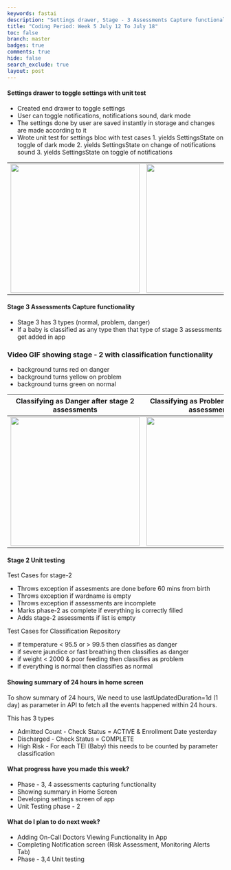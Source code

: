 ```yaml
---
keywords: fastai
description: "Settings drawer, Stage - 3 Assessments Capture functionality, Stage- 2 Unit testing, showing summary in home screen"
title: "Coding Period: Week 5 July 12 To July 18"
toc: false
branch: master
badges: true
comments: true
hide: false
search_exclude: true
layout: post
---
```


#### Settings drawer to toggle settings with unit test

- Created end drawer to toggle settings 
- User can toggle notifications, notifications sound, dark mode
- The settings done by user are saved instantly in storage and changes are made according to it
- Wrote unit test for settings bloc with test cases
      1. yields SettingsState on toggle of dark mode
      2. yields SettingsState on change of notifications sound
      3. yields SettingsState on toggle of notifications


| | | |
| ------ | ------ | --- |
|<img src="https://gitlab.com/librehealth/incubating-projects/mhbs/lh-mhbs-eceb/uploads/257337fc39bccc50b11aec0f1b59b0a8/Screenshot_1626603574.png" width="300"> | <img src="https://gitlab.com/librehealth/incubating-projects/mhbs/lh-mhbs-eceb/uploads/7c2fd97371e106fbf70a8386e25bc83e/Screenshot_1626603578.png" width="300"> | <img src="https://gitlab.com/librehealth/incubating-projects/mhbs/lh-mhbs-eceb/uploads/f3a56b728e9506dbbcdd85d9699817c1/Screenshot_1626603588.png" width="300">  |


#### Stage 3 Assessments Capture functionality

- Stage 3 has 3 types (normal, problem, danger)
- If a baby is classified as any type then that type of stage 3 assessments get added in app

### Video GIF showing stage - 2 with classification functionality

- background turns red on danger 
- background turns yellow on problem
- background turns green on normal 

| Classifying as Danger after stage 2 assessments| Classifying as Problem after stage 2 assessments |
| ------ | ------ |
| <img src="https://gitlab.com/librehealth/incubating-projects/mhbs/lh-mhbs-eceb/uploads/7079f679b2ecd23675fb4af30d41b43e/danger.gif" width="300">| <img src="https://gitlab.com/librehealth/incubating-projects/mhbs/lh-mhbs-eceb/uploads/224cdc2a57c09e671e043e0aa2d1a633/problem.gif" width="300"> |


#### Stage 2 Unit testing

Test Cases for stage-2
-  Throws exception if assesments are done before 60 mins from birth
-  Throws exception if wardname is empty
-  Throws exception if assessments are incomplete
-  Marks phase-2 as complete if everything is correctly filled
-  Adds stage-2 assessments if list is empty

Test Cases for Classification Repository
- if temperature < 95.5 or > 99.5 then classifies as danger
- if severe jaundice or fast breathing then classifies as danger
- if weight < 2000 & poor feeding then classifies as problem
- if everything is normal then classifies as normal

#### Showing summary of 24 hours in home screen

To show summary of 24 hours, We need to use lastUpdatedDuration=1d (1 day) as parameter in API to fetch all the events happened within 24 hours.

This has 3 types

- Admitted Count - Check Status = ACTIVE & Enrollment Date yesterday
- Discharged - Check Status = COMPLETE 
- High Risk  - For each TEI (Baby) this needs to be counted by parameter classification



#### What progress have you made this week?

* Phase - 3, 4  assessments capturing functionality
* Showing summary in Home Screen
* Developing settings screen of app
* Unit Testing phase - 2 

#### What do I plan to do next week?

-  Adding On-Call Doctors Viewing Functionality in App
- Completing Notification screen (Risk Assessment, Monitoring Alerts Tab)
- Phase - 3,4 Unit testing

